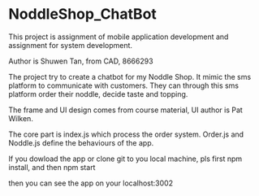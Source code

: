 # NoddleShop_ChatBot

This project is assignment of mobile application development and assignment for system development.

Author is Shuwen Tan, from CAD, 8666293

The project try to create a chatbot for my Noddle Shop. It mimic the sms platform to communicate with customers. They can through this sms platform order their noddle, decide taste and topping.

The frame and UI design comes from course material, UI author is Pat Wilken.

The core part is index.js which process the order system. Order.js and Noddle.js define the behaviours of the app.

If you dowload the app or clone git to you local machine, pls first npm install, and then npm start 

then you can see the app on your localhost:3002
